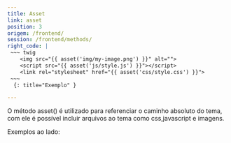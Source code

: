 ```yaml
---
title: Asset
link: asset
position: 3
origem: /frontend/ 
session: /frontend/methods/
right_code: |
 ~~~ twig
    <img src="{{ asset('img/my-image.png') }}" alt="">
    <script src="{{ asset('js/style.js') }}"></script>
    <link rel="stylesheet" href="{{ asset('css/style.css') }}">
 ~~~
  {: title="Exemplo" }

---
```

O método asset() é utilizado para referenciar o caminho absoluto do tema, com ele é possível incluir arquivos ao tema como css,javascript e imagens.

Exemplos ao lado: